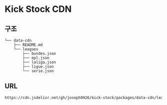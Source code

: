 # Kick Stock CDN

## 구조

```
└── data-cdn
    ├── README.md
    └── leagues
        ├── bundes.json
        ├── epl.json
        ├── laliga.json
        ├── ligue.json
        └── serie.json
```

## URL

```sh
https://cdn.jsdelivr.net/gh/joseph0926/kick-stock/packages/data-cdn/leagues.json
```
